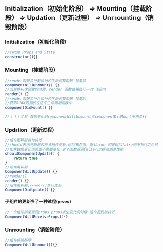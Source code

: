 ## Initialization（初始化阶段） => Mounting（挂载阶段） => Updation（更新过程） => Unmounting（销毁阶段）

### Initialization（初始化阶段）

```javascript
//setup Props and State
constructor(){}
```

### Mounting（挂载阶段）

```javascript
//render函数执行前执行的生命周期函数 挂载前
componentWillUnmount() {}
//当组件初次创建的时候，render 函数会被执行一次 渲染时
render() {}
//render函数执行后执行的生命周期函数 挂载后
//获取AJAX数据放在这个生命周期函数中
componentDidMount() {}

//！！！注意 数据变化时componentWillUnmount与componentDidMount不再执行
  ```

### Updation（更新过程）

```javascript
//组件更新前自动执行
//should表示判断是否应该组件更新,返回布尔值，默认true 如果返回false则不执行之后的更新流程
//如果数据变化而页面不需要变化 这个函数返回false可以提高组件性能
shouldComponentUpdate() {
    return true
}
//组件更新前
ComponentWillUpdate() {}
//render()
render() {}
//组件更新前,render()执行之后 
ComponentDidUpdate() {}
```

#### 子组件的更新多了一种过程(props)
```javascript
//一个组件如果接受props props发生变化的时候 这个函数被执行
ComponentWillReceiveProps(){}
```

### Unmounting（销毁阶段）

```javascript
//组件将被移除
ComponentWillUnmount(){}
```
